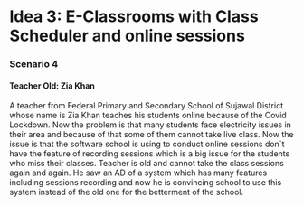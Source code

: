 # Idea 3: E-Classrooms with Class Scheduler and online sessions
### Scenario 4
#### Teacher Old: Zia Khan

A teacher from Federal Primary and Secondary School of Sujawal District whose name is Zia Khan teaches his students online because of the Covid Lockdown. Now the problem is that many students face electricity issues in their area and because of that some of them cannot take live class. Now the issue is that the software school is using to conduct online sessions don`t have the feature of recording sessions which is a big issue for the students who miss their classes. Teacher is old and cannot take the class sessions again and again. He saw an AD of a system which has many features including sessions recording and now he is convincing school to use this system instead of the old one for the betterment of the school.
